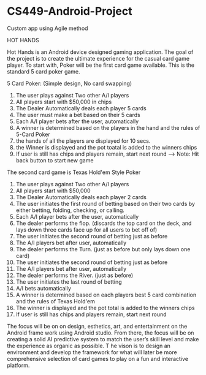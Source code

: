 # CS449-Android-Project
Custom app using Agile method

HOT HANDS

Hot Hands is an Android device designed gaming application. The goal of the project is to create the ultimate experience for the casual card game player. To start with, Poker will be the first card game available. This is the standard 5 card poker game.

5 Card Poker: (Simple design, No card swapping)
  1) The user plays against Two other A/I players
  2) All players start with $50,000 in chips
  3) The Dealer Automatically deals each player 5 cards
  3) The user must make a bet based on their 5 cards
  4) Each A/I player bets after the user, automatically
  5) A winner is determined based on the players in the hand and the rules of 5-Card Poker
  6) the hands of all the players are displayed for 10 secs. 
  7) the Winner is displayed and the pot toatal is added to the winners chips
  8) If user is still has chips and players remain, start next round
  --> Note: Hit back button to start new game
  
The second card game is Texas Hold'em Style Poker 
  1) The user plays against Two other A/I players
  2) All players start with $50,000
  3) The Dealer Automatically deals each player 2 cards
  4) The user initiates the first round of betting based on their two cards by either betting, folding, checking, or calling.
  5) Each A/I player bets after the user, automatically
  4) The dealer performs the flop. (discards the top card on the deck, and lays down three cards face up for all users to bet off of)
  6) The user initiates the second round of betting just as before
  7) The A/I players bet after user, automatically
  8) The dealer performs the Turn. (just as before but only lays down one card)
  9) The user initiates the second round of betting just as before
  10) The A/I players bet after user, automatically
  11) The dealer performs the River. (just as before)
  12) The user initiates the last round of betting
  13) A/I bets automatically
  14) A winner is determined based on each players best 5 card combination and the rules of Texas Hold'em
  15) The winner is displayed and the pot total is added to the winners chips
  16)  If user is still has chips and players remain, start next round
  
The focus will be on on design, esthetics, art, and entertainment on the Android frame work using Android studio. From there, the focus will be on creating a solid AI predictive system to match the user’s skill level and make the experience as organic as possible. T
he vison is to design an environment and develop the framework for what will later be more comprehensive selection of card games to play on a fun and interactive platform.  
